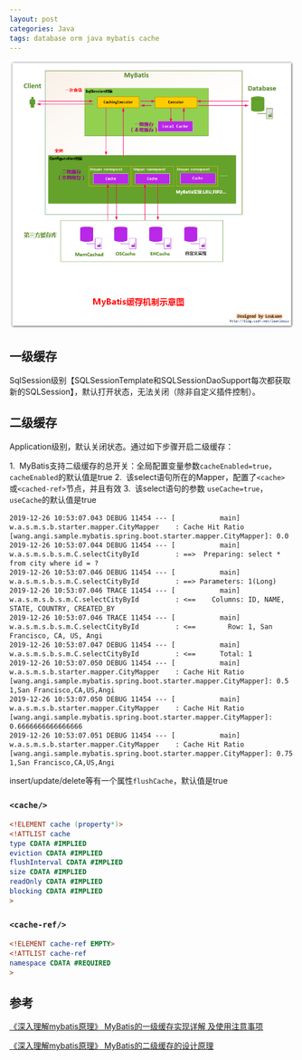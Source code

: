 ```yaml
---
layout: post
categories: Java
tags: database orm java mybatis cache
---
```


![mybatis-cache-architecture](/images/mybatis-cache-architecture.png)

## 一级缓存

SqlSession级别【SQLSessionTemplate和SQLSessionDaoSupport每次都获取新的SQLSession】，默认打开状态，无法关闭（除非自定义插件控制）。

## 二级缓存

Application级别，默认关闭状态。通过如下步骤开启二级缓存：

1.  MyBatis支持二级缓存的总开关：全局配置变量参数`cacheEnabled=true`，`cacheEnabled`的默认值是true
2.  该select语句所在的Mapper，配置了`<cache>` 或`<cached-ref>`节点，并且有效
3.  该select语句的参数 `useCache=true`，`useCache`的默认值是true

```shell
2019-12-26 10:53:07.043 DEBUG 11454 --- [           main] w.a.s.m.s.b.starter.mapper.CityMapper    : Cache Hit Ratio [wang.angi.sample.mybatis.spring.boot.starter.mapper.CityMapper]: 0.0
2019-12-26 10:53:07.044 DEBUG 11454 --- [           main] w.a.s.m.s.b.s.m.C.selectCityById         : ==>  Preparing: select * from city where id = ? 
2019-12-26 10:53:07.046 DEBUG 11454 --- [           main] w.a.s.m.s.b.s.m.C.selectCityById         : ==> Parameters: 1(Long)
2019-12-26 10:53:07.046 TRACE 11454 --- [           main] w.a.s.m.s.b.s.m.C.selectCityById         : <==    Columns: ID, NAME, STATE, COUNTRY, CREATED_BY
2019-12-26 10:53:07.046 TRACE 11454 --- [           main] w.a.s.m.s.b.s.m.C.selectCityById         : <==        Row: 1, San Francisco, CA, US, Angi
2019-12-26 10:53:07.047 DEBUG 11454 --- [           main] w.a.s.m.s.b.s.m.C.selectCityById         : <==      Total: 1
2019-12-26 10:53:07.050 DEBUG 11454 --- [           main] w.a.s.m.s.b.starter.mapper.CityMapper    : Cache Hit Ratio [wang.angi.sample.mybatis.spring.boot.starter.mapper.CityMapper]: 0.5
1,San Francisco,CA,US,Angi
2019-12-26 10:53:07.050 DEBUG 11454 --- [           main] w.a.s.m.s.b.starter.mapper.CityMapper    : Cache Hit Ratio [wang.angi.sample.mybatis.spring.boot.starter.mapper.CityMapper]: 0.6666666666666666
2019-12-26 10:53:07.051 DEBUG 11454 --- [           main] w.a.s.m.s.b.starter.mapper.CityMapper    : Cache Hit Ratio [wang.angi.sample.mybatis.spring.boot.starter.mapper.CityMapper]: 0.75
1,San Francisco,CA,US,Angi
```

insert/update/delete等有一个属性`flushCache`，默认值是true

### `<cache/>`

```dtd
<!ELEMENT cache (property*)>
<!ATTLIST cache
type CDATA #IMPLIED
eviction CDATA #IMPLIED
flushInterval CDATA #IMPLIED
size CDATA #IMPLIED
readOnly CDATA #IMPLIED
blocking CDATA #IMPLIED
>
```

### `<cache-ref/>`

```dtd
<!ELEMENT cache-ref EMPTY>
<!ATTLIST cache-ref
namespace CDATA #REQUIRED
>
```

## 参考

[《深入理解mybatis原理》 MyBatis的一级缓存实现详解 及使用注意事项](https://blog.csdn.net/luanlouis/article/details/41280959)

[《深入理解mybatis原理》 MyBatis的二级缓存的设计原理](https://blog.csdn.net/luanlouis/article/details/41408341)